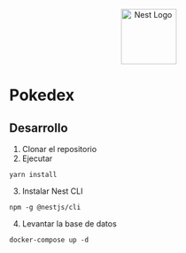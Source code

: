 <p align="center">
  <a href="http://nestjs.com/" target="blank"><img src="https://nestjs.com/img/logo-small.svg" width="100" alt="Nest Logo" /></a>
</p>

# Pokedex

## Desarrollo

1. Clonar el repositorio
2. Ejecutar
```
yarn install
```
3. Instalar Nest CLI
```
npm -g @nestjs/cli
```
4. Levantar la base de datos
```
docker-compose up -d
```